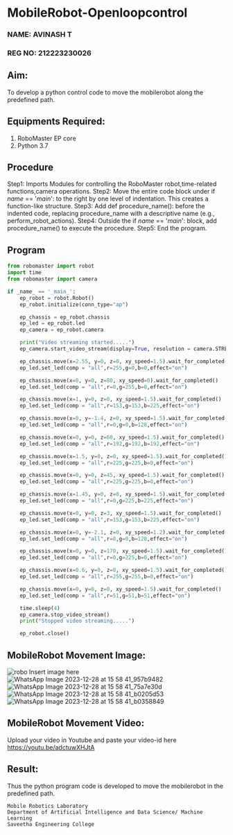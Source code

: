 # MobileRobot-Openloopcontrol
### NAME: AVINASH T
### REG NO: 212223230026
## Aim:
To develop a python control code to move the mobilerobot along the predefined path.
## Equipments Required:
1. RoboMaster EP core
2. Python 3.7
## Procedure
Step1:
Imports Modules for controlling the RoboMaster robot,time-related functions,camera operations.
Step2:
Move the entire code block under if _name_ == '_main_': to the right by one level of indentation. This creates a function-like structure.
Step3:
Add def procedure_name(): before the indented code, replacing procedure_name with a descriptive name (e.g., perform_robot_actions).
Step4:
Outside the if _name_ == '_main_': block, add procedure_name() to execute the procedure.
Step5:
End the program.
## Program
```python
from robomaster import robot
import time
from robomaster import camera

if _name_ == '_main_':
    ep_robot = robot.Robot()
    ep_robot.initialize(conn_type="ap")

    ep_chassis = ep_robot.chassis
    ep_led = ep_robot.led
    ep_camera = ep_robot.camera

    print("Video streaming started.....")
    ep_camera.start_video_stream(display=True, resolution = camera.STREAM_360P)

    ep_chassis.move(x=2.55, y=0, z=0, xy_speed=1.5).wait_for_completed()
    ep_led.set_led(comp = "all",r=255,g=0,b=0,effect="on")

    ep_chassis.move(x=0, y=0, z=80, xy_speed=0).wait_for_completed()
    ep_led.set_led(comp = "all",r=0,g=255,b=0,effect="on")

    ep_chassis.move(x=1, y=0, z=0, xy_speed=1.5).wait_for_completed()
    ep_led.set_led(comp = "all",r=153,g=153,b=225,effect="on")

    ep_chassis.move(x=0, y=-1.4, z=0, xy_speed=1.5).wait_for_completed()
    ep_led.set_led(comp = "all",r=0,g=0,b=128,effect="on")

    ep_chassis.move(x=0, y=0, z=60, xy_speed=1.5).wait_for_completed()
    ep_led.set_led(comp = "all",r=192,g=192,b=192,effect="on")

    ep_chassis.move(x=1.5, y=0, z=0, xy_speed=1.5).wait_for_completed()
    ep_led.set_led(comp = "all",r=225,g=225,b=0,effect="on")

    ep_chassis.move(x=0, y=0, z=45, xy_speed=1.5).wait_for_completed()
    ep_led.set_led(comp = "all",r=225,g=225,b=0,effect="on")

    ep_chassis.move(x=1.45, y=0, z=0, xy_speed=1.5).wait_for_completed()
    ep_led.set_led(comp = "all",r=0,g=225,b=225,effect="on")

    ep_chassis.move(x=0, y=0, z=3, xy_speed=1.5).wait_for_completed()
    ep_led.set_led(comp = "all",r=153,g=153,b=225,effect="on")

    ep_chassis.move(x=0, y=-2.1, z=0, xy_speed=1.2).wait_for_completed()
    ep_led.set_led(comp = "all",r=0,g=0,b=128,effect="on")

    ep_chassis.move(x=0, y=0, z=170, xy_speed=1.5).wait_for_completed()
    ep_led.set_led(comp = "all",r=0,g=225,b=0,effect="on")

    ep_chassis.move(x=0.6, y=0, z=0, xy_speed=1.5).wait_for_completed()
    ep_led.set_led(comp = "all",r=255,g=255,b=0,effect="on")

    ep_chassis.move(x=0, y=0, z=0, xy_speed=1.5).wait_for_completed()
    ep_led.set_led(comp = "all",r=51,g=51,b=51,effect="on")

    time.sleep(4)
    ep_camera.stop_video_stream()
    print("Stopped video streaming.....")

    ep_robot.close()
```
## MobileRobot Movement Image:
![robo](./img/robomaster.png)
Insert image here
![WhatsApp Image 2023-12-28 at 15 58 41_957b9482](https://github.com/Gokkul-M/mobilerobot-openloopcontrol/assets/144870543/6a4825b8-88e4-426f-8eca-9d9358e6e656)
![WhatsApp Image 2023-12-28 at 15 58 41_75a7e30d](https://github.com/Gokkul-M/mobilerobot-openloopcontrol/assets/144870543/6cf8526f-4c76-4025-a7f6-166a8bb4a81a)
![WhatsApp Image 2023-12-28 at 15 58 41_b0205d53](https://github.com/Gokkul-M/mobilerobot-openloopcontrol/assets/144870543/b922ae43-356f-4c9b-9ef2-e845634d2d87)
![WhatsApp Image 2023-12-28 at 15 58 41_b0358849](https://github.com/Gokkul-M/mobilerobot-openloopcontrol/assets/144870543/0a3c38e0-58e7-4c2a-a95c-5cc14665911e)
## MobileRobot Movement Video:
Upload your video in Youtube and paste your video-id here
https://youtu.be/adctuwXHJtA
## Result:
Thus the python program code is developed to move the mobilerobot in the predefined path.

```
Mobile Robotics Laboratory
Department of Artificial Intelligence and Data Science/ Machine Learning
Saveetha Engineering College
```
